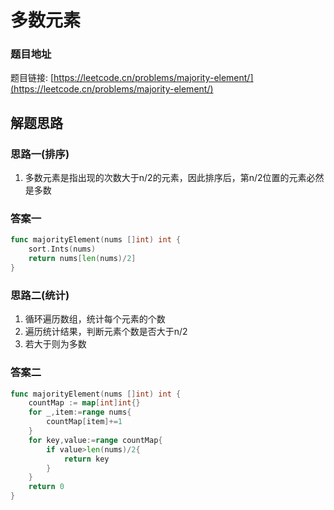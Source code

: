 # 多数元素

### 题目地址

题目链接: [https://leetcode.cn/problems/majority-element/](https://leetcode.cn/problems/majority-element/)

## 解题思路

### 思路一(排序)
1. 多数元素是指出现的次数大于n/2的元素，因此排序后，第n/2位置的元素必然是多数

### 答案一
```go
func majorityElement(nums []int) int {
    sort.Ints(nums)
    return nums[len(nums)/2]
}
```

### 思路二(统计)

1. 循环遍历数组，统计每个元素的个数
2. 遍历统计结果，判断元素个数是否大于n/2
3. 若大于则为多数

### 答案二

```go
func majorityElement(nums []int) int {
    countMap := map[int]int{}
    for _,item:=range nums{
        countMap[item]+=1
    }
    for key,value:=range countMap{
        if value>len(nums)/2{
            return key
        }
    }
    return 0
}
```